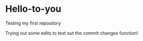 # Hello-to-you
Testing my first repository

Trying out some edits to test out the commit changes function!
